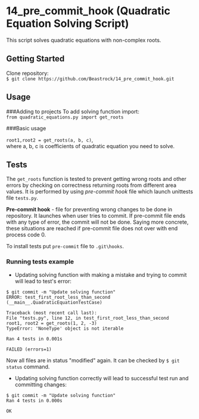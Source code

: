 # 14_pre_commit_hook (Quadratic Equation Solving Script)  

This script solves quadratic equations with non-complex roots.  
 
## Getting Started  

Clone repository:   
`$ git clone https://github.com/Beastrock/14_pre_commit_hook.git`    

## Usage
###Adding to projects
To add solving function import:  
`from quadratic_equations.py import get_roots`   

###Basic usage
 
`root1,root2 = get_roots(a, b, c)`,  
where a, b, c is coefficients of quadratic equation you need to solve.
  
## Tests  

The `get_roots` function is tested to prevent getting wrong roots and other errors by checking on correctness returning roots from different area values. It is performed by using <i>pre-commit hook</i> file which launch unittests file `tests.py`.  

**Pre-commit hook** - file for preventing wrong changes to be done in repository. It launches when user tries to commit. If pre-commit file ends with any type of error, the commit will not be done. Saying more concrete, these situations are reached if pre-commit file does not over with end process code 0. 

To install tests put `pre-commit` file to `.git\hooks`.

### Running tests example
+ Updating solving function with making a mistake and trying to commit will lead to test's error:
  
`$ git commit -m "Update solving function"`  
`ERROR: test_first_root_less_than_second (__main__.QuadraticEquationTestCase)`    
  
`Traceback (most recent call last):`  
  `File "tests.py", line 12, in test_first_root_less_than_second`  
    `root1, root2 = get_roots(1, 2, -3)`  
`TypeError: 'NoneType' object is not iterable`  
  
  
`Ran 4 tests in 0.001s`
  
`FAILED (errors=1)`  
  
Now all files are in status "modified" again. It can be checked by `$ git status` command. 

+ Updating solving function correctly will lead to successful test run and committing changes:  
    
`$ git commit -m "Update solving function"`  
`Ran 4 tests in 0.000s` 

`OK`  

